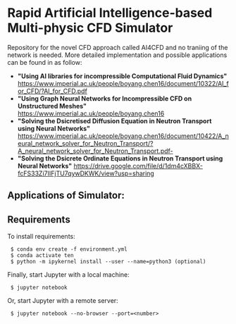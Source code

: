 # Rapid Artificial Intelligence-based Multi-physic CFD Simulator
Repository for the novel CFD approach called AI4CFD and no traniing of the network is needed. More detailed implementation and possible applications can be found in as follow: 
- **"Using AI libraries for incompressible Computational Fluid Dynamics"** 
https://www.imperial.ac.uk/people/boyang.chen16/document/10322/AI_for_CFD/?AI_for_CFD.pdf
- **"Using Graph Neural Networks for Incompressible CFD on Unstructured Meshes"** \
https://www.imperial.ac.uk/people/boyang.chen16
- **"Solving the Dsicretised Diffusion Equation in Neutron Transport using Neural Networks"**
https://www.imperial.ac.uk/people/boyang.chen16/document/10422/A_neural_network_solver_for_Neutron_Transport/?A_neural_network_solver_for_Neutron_Transport.pdf- 
- **"Solving the Dsicrete Ordinate Equations in Neutron Transport using Neural Networks"**
https://drive.google.com/file/d/1dm4cXBBX-fcFS33Zi7IIFjTU7qywDKWK/view?usp=sharing

## Applications of Simulator:

## Requirements

To install requirements:

```setup
 $ conda env create -f environment.yml 
 $ conda activate ten
 $ python -m ipykernel install --user --name=python3 (optional)
```

Finally, start Jupyter with a local machine:

```start 
 $ jupyter notebook
```

Or, start Jupyter with a remote server:
```start 
 $ jupyter notebook --no-browser --port=<number>
```


